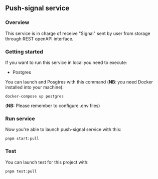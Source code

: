 ## Push-signal service

### Overview

This service is in charge of receive "Signal" sent by user from storage through REST openAPI interface.

### Getting started

If you want to run this service in local you need to execute:

- Postgres

You can launch and Posgtres with this command (**NB**: you need Docker installed into your machine):

```
docker-compose up postgres
```

(**NB:** Please remember to configure .env files)

### Run service

Now you're able to launch push-signal service with this:

`pnpm start:pull`

### Test

You can launch test for this project with:

`pnpm test:pull`
